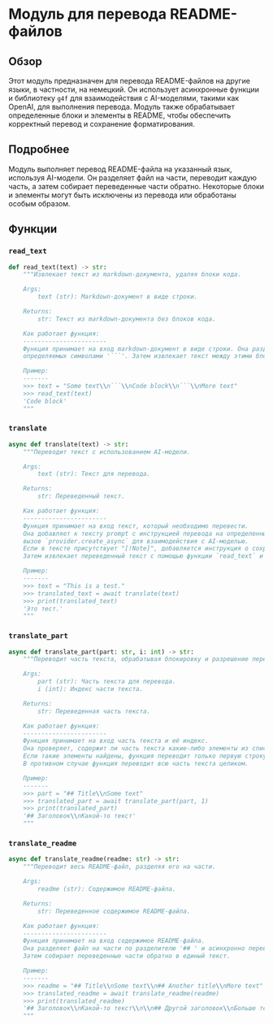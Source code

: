 # Модуль для перевода README-файлов

## Обзор

Этот модуль предназначен для перевода README-файлов на другие языки, в частности, на немецкий. Он использует асинхронные функции и библиотеку `g4f` для взаимодействия с AI-моделями, такими как OpenAI, для выполнения перевода. Модуль также обрабатывает определенные блоки и элементы в README, чтобы обеспечить корректный перевод и сохранение форматирования.

## Подробнее

Модуль выполняет перевод README-файла на указанный язык, используя AI-модели. Он разделяет файл на части, переводит каждую часть, а затем собирает переведенные части обратно. Некоторые блоки и элементы могут быть исключены из перевода или обработаны особым образом.

## Функции

### `read_text`

```python
def read_text(text) -> str:
    """Извлекает текст из markdown-документа, удаляя блоки кода.

    Args:
        text (str): Markdown-документ в виде строки.

    Returns:
        str: Текст из markdown-документа без блоков кода.

    Как работает функция:
    -----------------------
    Функция принимает на вход markdown-документ в виде строки. Она разделяет текст на строки и ищет начало и конец блоков кода,
    определяемых символами '```'. Затем извлекает текст между этими блоками и возвращает его.

    Пример:
    -------
    >>> text = "Some text\\n```\\nCode block\\n```\\nMore text"
    >>> read_text(text)
    'Code block'
    """
```

### `translate`

```python
async def translate(text) -> str:
    """Переводит текст с использованием AI-модели.

    Args:
        text (str): Текст для перевода.

    Returns:
        str: Переведенный текст.

    Как работает функция:
    -----------------------
    Функция принимает на вход текст, который необходимо перевести.
    Она добавляет к тексту prompt с инструкцией перевода на определенный язык, используя асинхронный
    вызов `provider.create_async` для взаимодействия с AI-моделью.
    Если в тексте присутствует "[!Note]", добавляется инструкция о сохранении этого элемента.
    Затем извлекает переведенный текст с помощью функции `read_text` и возвращает его.

    Пример:
    -------
    >>> text = "This is a test."
    >>> translated_text = await translate(text)
    >>> print(translated_text)
    'Это тест.'
    """
```

### `translate_part`

```python
async def translate_part(part: str, i: int) -> str:
    """Переводит часть текста, обрабатывая блокировку и разрешение перевода определенных элементов.

    Args:
        part (str): Часть текста для перевода.
        i (int): Индекс части текста.

    Returns:
        str: Переведенная часть текста.

    Как работает функция:
    -----------------------
    Функция принимает на вход часть текста и её индекс.
    Она проверяет, содержит ли часть текста какие-либо элементы из списка блокировки (`blocklist`).
    Если такие элементы найдены, функция переводит только первую строку и элементы из списка разрешения (`allowlist`).
    В противном случае функция переводит всю часть текста целиком.

    Пример:
    -------
    >>> part = "## Title\\nSome text"
    >>> translated_part = await translate_part(part, 1)
    >>> print(translated_part)
    '## Заголовок\\nКакой-то текст'
    """
```

### `translate_readme`

```python
async def translate_readme(readme: str) -> str:
    """Переводит весь README-файл, разделяя его на части.

    Args:
        readme (str): Содержимое README-файла.

    Returns:
        str: Переведенное содержимое README-файла.

    Как работает функция:
    -----------------------
    Функция принимает на вход содержимое README-файла.
    Она разделяет файл на части по разделителю '## ' и асинхронно переводит каждую часть с помощью функции `translate_part`.
    Затем собирает переведенные части обратно в единый текст.

    Пример:
    -------
    >>> readme = "## Title\\nSome text\\n## Another title\\nMore text"
    >>> translated_readme = await translate_readme(readme)
    >>> print(translated_readme)
    '## Заголовок\\nКакой-то текст\\n\\n## Другой заголовок\\nБольше текста'
    """